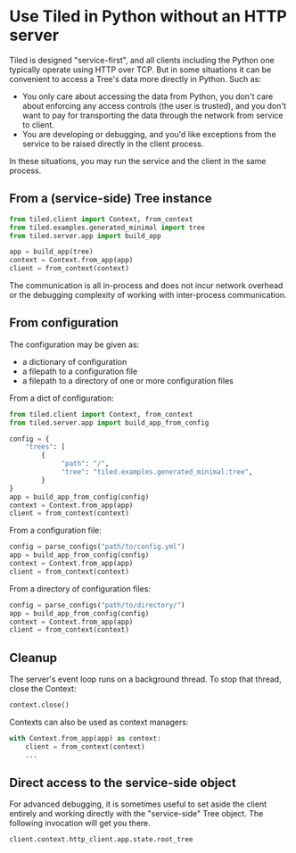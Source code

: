 # Use Tiled in Python without an HTTP server

Tiled is designed "service-first", and all clients including the Python one
typically operate using HTTP over TCP. But in some situations it can be
convenient to access a Tree's data more directly in Python. Such as:

* You only care about accessing the data from Python, you don't care about
  enforcing any access controls (the user is trusted), and you don't want to pay
  for transporting the data through the network from service to client.
* You are developing or debugging, and you'd like exceptions from the service
  to be raised directly in the client process.

In these situations, you may run the service and the client in the same process.

## From a (service-side) Tree instance

```py
from tiled.client import Context, from_context
from tiled.examples.generated_minimal import tree
from tiled.server.app import build_app

app = build_app(tree)
context = Context.from_app(app)
client = from_context(context)
```

The communication is all in-process and does not incur network overhead
or the debugging complexity of working with inter-process communication.

## From configuration

The configuration may be given as:

* a dictionary of configuration
* a filepath to a configuration file
* a filepath to a directory of one or more configuration files

From a dict of configuration:

```py
from tiled.client import Context, from_context
from tiled.server.app import build_app_from_config

config = {
    "trees": [
        {
             "path": "/",
             "tree": "tiled.examples.generated_minimal:tree",
        }
}
app = build_app_from_config(config)
context = Context.from_app(app)
client = from_context(context)
```

From a configuration file:

```py
config = parse_configs("path/to/config.yml")
app = build_app_from_config(config)
context = Context.from_app(app)
client = from_context(context)
```

From a directory of configuration files:

```py
config = parse_configs("path/to/directory/")
app = build_app_from_config(config)
context = Context.from_app(app)
client = from_context(context)
```

## Cleanup

The server's event loop runs on a background thread. To stop that thread, close
the Context:

```py
context.close()
```

Contexts can also be used as context managers:

```py
with Context.from_app(app) as context:
    client = from_context(context)
    ...
```

## Direct access to the service-side object

For advanced debugging, it is sometimes useful to set aside the client
entirely and working directly with the "service-side" Tree object.
The following invocation will get you there.

```py
client.context.http_client.app.state.root_tree
```
